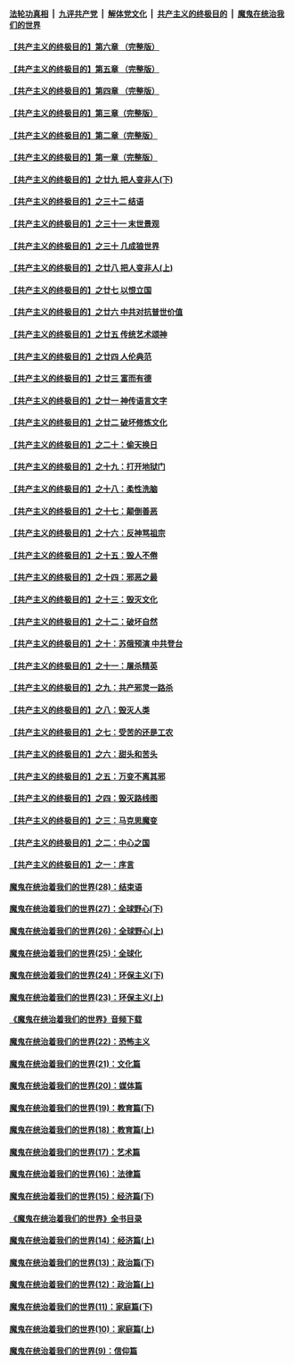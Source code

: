 ####  [法轮功真相](../../../../basic/blob/master/README.md?t=04120301) &nbsp;|&nbsp; [九评共产党](../../../../9ping.md/blob/master/README.md?t=04120301) &nbsp;|&nbsp; [解体党文化](../../../../jtdwh.md/blob/master/README.md?t=04120301)  &nbsp;|&nbsp; [共产主义的终极目的](../../../../gczydzjmd.md/blob/master/README.md?t=04120301) &nbsp;|&nbsp; [魔鬼在统治我们的世界](../../../../mgztzwmdsj.md/blob/master/README.md?t=04120301) 

#### [【共产主义的终极目的】第六章 （完整版）](../pages/nsc422/n11428913.md?t=04120301) 

#### [【共产主义的终极目的】第五章 （完整版）](../pages/nsc422/n11428912.md?t=04120301) 

#### [【共产主义的终极目的】第四章 （完整版）](../pages/nsc422/n11428907.md?t=04120301) 

#### [【共产主义的终极目的】第三章（完整版）](../pages/nsc422/n11428848.md?t=04120301) 

#### [【共产主义的终极目的】第二章（完整版）](../pages/nsc422/n11428831.md?t=04120301) 

#### [【共产主义的终极目的】第一章（完整版）](../pages/nsc422/n11417651.md?t=04120301) 

#### [【共产主义的终极目的】之廿九 把人变非人(下)](../pages/nsc422/n11344140.md?t=04120301) 

#### [【共产主义的终极目的】之三十二 结语](../pages/nsc422/n11360535.md?t=04120301) 

#### [【共产主义的终极目的】之三十一 末世景观](../pages/nsc422/n11351129.md?t=04120301) 

#### [【共产主义的终极目的】之三十 几成狼世界](../pages/nsc422/n11348280.md?t=04120301) 

#### [【共产主义的终极目的】之廿八 把人变非人(上)](../pages/nsc422/n11340492.md?t=04120301) 

#### [【共产主义的终极目的】之廿七 以恨立国](../pages/nsc422/n11336944.md?t=04120301) 

#### [【共产主义的终极目的】之廿六 中共对抗普世价值](../pages/nsc422/n11324785.md?t=04120301) 

#### [【共产主义的终极目的】之廿五 传统艺术颂神](../pages/nsc422/n11296396.md?t=04120301) 

#### [【共产主义的终极目的】之廿四 人伦典范](../pages/nsc422/n11296397.md?t=04120301) 

#### [【共产主义的终极目的】之廿三 富而有德](../pages/nsc422/n11283598.md?t=04120301) 

#### [【共产主义的终极目的】之廿一 神传语言文字](../pages/nsc422/n11263265.md?t=04120301) 

#### [【共产主义的终极目的】之廿二 破坏修炼文化](../pages/nsc422/n11245728.md?t=04120301) 

#### [【共产主义的终极目的】之二十：偷天换日](../pages/nsc422/n11238846.md?t=04120301) 

#### [【共产主义的终极目的】之十九：打开地狱门](../pages/nsc422/n11206376.md?t=04120301) 

#### [【共产主义的终极目的】之十八：柔性洗脑](../pages/nsc422/n11199994.md?t=04120301) 

#### [【共产主义的终极目的】之十七：颠倒善恶](../pages/nsc422/n11179782.md?t=04120301) 

#### [【共产主义的终极目的】之十六：反神骂祖宗](../pages/nsc422/n11166798.md?t=04120301) 

#### [【共产主义的终极目的】之十五：毁人不倦](../pages/nsc422/n11166792.md?t=04120301) 

#### [【共产主义的终极目的】之十四：邪恶之最](../pages/nsc422/n11150249.md?t=04120301) 

#### [【共产主义的终极目的】之十三：毁灭文化](../pages/nsc422/n11135227.md?t=04120301) 

#### [【共产主义的终极目的】之十二：破坏自然](../pages/nsc422/n11135214.md?t=04120301) 

#### [【共产主义的终极目的】之十：苏俄预演 中共登台](../pages/nsc422/n11118424.md?t=04120301) 

#### [【共产主义的终极目的】之十一：屠杀精英](../pages/nsc422/n11118442.md?t=04120301) 

#### [【共产主义的终极目的】之九：共产邪灵一路杀](../pages/nsc422/n11114139.md?t=04120301) 

#### [【共产主义的终极目的】之八：毁灭人类](../pages/nsc422/n11108503.md?t=04120301) 

#### [【共产主义的终极目的】之七：受苦的还是工农](../pages/nsc422/n11101809.md?t=04120301) 

#### [【共产主义的终极目的】之六：甜头和苦头](../pages/nsc422/n11096971.md?t=04120301) 

#### [【共产主义的终极目的】之五：万变不离其邪](../pages/nsc422/n11091285.md?t=04120301) 

#### [【共产主义的终极目的】之四：毁灭路线图](../pages/nsc422/n11086284.md?t=04120301) 

#### [【共产主义的终极目的】之三：马克思魔变](../pages/nsc422/n11061941.md?t=04120301) 

#### [【共产主义的终极目的】之二：中心之国](../pages/nsc422/n11047728.md?t=04120301) 

#### [【共产主义的终极目的】之一：序言](../pages/nsc422/n11086077.md?t=04120301) 

#### [魔鬼在统治着我们的世界(28)：结束语](../pages/nsc422/n10936246.md?t=04120301) 

#### [魔鬼在统治着我们的世界(27)：全球野心(下)](../pages/nsc422/n10928319.md?t=04120301) 

#### [魔鬼在统治着我们的世界(26)：全球野心(上)](../pages/nsc422/n10900318.md?t=04120301) 

#### [魔鬼在统治着我们的世界(25)：全球化](../pages/nsc422/n10788205.md?t=04120301) 

#### [魔鬼在统治着我们的世界(24)：环保主义(下)](../pages/nsc422/n10695307.md?t=04120301) 

#### [魔鬼在统治着我们的世界(23)：环保主义(上)](../pages/nsc422/n10688613.md?t=04120301) 

#### [《魔鬼在统治着我们的世界》音频下载](../pages/nsc422/n10635553.md?t=04120301) 

#### [魔鬼在统治着我们的世界(22)：恐怖主义](../pages/nsc422/n10614727.md?t=04120301) 

#### [魔鬼在统治着我们的世界(21)：文化篇](../pages/nsc422/n10597706.md?t=04120301) 

#### [魔鬼在统治着我们的世界(20)：媒体篇](../pages/nsc422/n10586579.md?t=04120301) 

#### [魔鬼在统治着我们的世界(19)：教育篇(下)](../pages/nsc422/n10564808.md?t=04120301) 

#### [魔鬼在统治着我们的世界(18)：教育篇(上)](../pages/nsc422/n10526970.md?t=04120301) 

#### [魔鬼在统治着我们的世界(17)：艺术篇](../pages/nsc422/n10499093.md?t=04120301) 

#### [魔鬼在统治着我们的世界(16)：法律篇](../pages/nsc422/n10485969.md?t=04120301) 

#### [魔鬼在统治着我们的世界(15)：经济篇(下)](../pages/nsc422/n10469975.md?t=04120301) 

#### [《魔鬼在统治着我们的世界》全书目录](../pages/nsc422/n10464261.md?t=04120301) 

#### [魔鬼在统治着我们的世界(14)：经济篇(上)](../pages/nsc422/n10457370.md?t=04120301) 

#### [魔鬼在统治着我们的世界(13)：政治篇(下)](../pages/nsc422/n10448270.md?t=04120301) 

#### [魔鬼在统治着我们的世界(12)：政治篇(上)](../pages/nsc422/n10444576.md?t=04120301) 

#### [魔鬼在统治着我们的世界(11)：家庭篇(下)](../pages/nsc422/n10440961.md?t=04120301) 

#### [魔鬼在统治着我们的世界(10)：家庭篇(上)](../pages/nsc422/n10435448.md?t=04120301) 

#### [魔鬼在统治着我们的世界(9)：信仰篇](../pages/nsc422/n10432159.md?t=04120301) 

